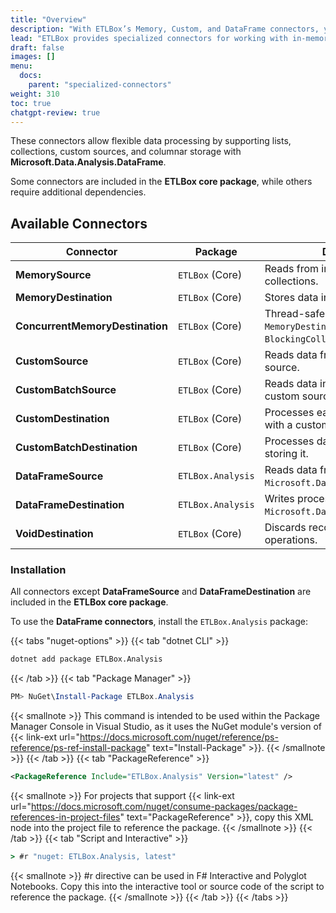 ```yaml
---
title: "Overview"
description: "With ETLBox’s Memory, Custom, and DataFrame connectors, you can read and write data from lists, collections, custom sources, and Microsoft.Data.Analysis.DataFrame. "
lead: "ETLBox provides specialized connectors for working with in-memory data, custom sources, and DataFrames."
draft: false
images: []
menu:
  docs:
    parent: "specialized-connectors"
weight: 310
toc: true
chatgpt-review: true
---
```


These connectors allow flexible data processing by supporting lists, collections, custom sources, and columnar storage with **Microsoft.Data.Analysis.DataFrame**.

Some connectors are included in the **ETLBox core package**, while others require additional dependencies.

## Available Connectors

| Connector                     | Package              | Description |
|--------------------------------|----------------------|-------------|
| **MemorySource**               | `ETLBox` (Core)      | Reads from in-memory lists and collections. |
| **MemoryDestination**          | `ETLBox` (Core)      | Stores data in an in-memory list. |
| **ConcurrentMemoryDestination**| `ETLBox` (Core)      | Thread-safe version of `MemoryDestination` using `BlockingCollection<T>`. |
| **CustomSource**               | `ETLBox` (Core)      | Reads data from any custom source. |
| **CustomBatchSource**          | `ETLBox` (Core)      | Reads data in batches from a custom source. |
| **CustomDestination**          | `ETLBox` (Core)      | Processes each incoming record with a custom action. |
| **CustomBatchDestination**     | `ETLBox` (Core)      | Processes data in batches before storing it. |
| **DataFrameSource**            | `ETLBox.Analysis`    | Reads data from a `Microsoft.Data.Analysis.DataFrame`. |
| **DataFrameDestination**       | `ETLBox.Analysis`    | Writes processed data into a `Microsoft.Data.Analysis.DataFrame`. |
| **VoidDestination**            | `ETLBox` (Core)      | Discards records, useful for filtering operations. |

### Installation

All connectors except **DataFrameSource** and **DataFrameDestination** are included in the **ETLBox core package**.

To use the **DataFrame connectors**, install the `ETLBox.Analysis` package:

{{< tabs "nuget-options" >}}
{{< tab "dotnet CLI" >}}
```cmd
dotnet add package ETLBox.Analysis
```
{{< /tab >}}
{{< tab "Package Manager" >}}
```ps1
PM> NuGet\Install-Package ETLBox.Analysis
```
{{< smallnote >}}
This command is intended to be used within the Package Manager Console in Visual Studio, as it uses the NuGet module's version of {{< link-ext url="https://docs.microsoft.com/nuget/reference/ps-reference/ps-ref-install-package" text="Install-Package" >}}.
{{< /smallnote >}}
{{< /tab >}}
{{< tab "PackageReference" >}}
```xml
<PackageReference Include="ETLBox.Analysis" Version="latest" />
```
{{< smallnote >}}
For projects that support {{< link-ext url="https://docs.microsoft.com/nuget/consume-packages/package-references-in-project-files" text="PackageReference" >}}, copy this XML node into the project file to reference the package.
{{< /smallnote >}}
{{< /tab >}}
{{< tab "Script and Interactive" >}}
```cmd
> #r "nuget: ETLBox.Analysis, latest"
```
{{< smallnote >}}
#r directive can be used in F# Interactive and Polyglot Notebooks. Copy this into the interactive tool or source code of the script to reference the package.
{{< /smallnote >}}
{{< /tab >}}
{{< /tabs >}}


